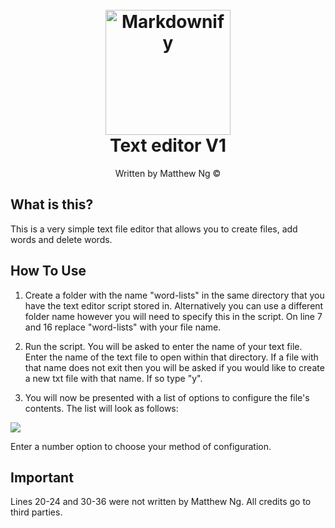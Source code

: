 <h1 align="center">
  <br>
  <img src="https://cdn-icons-png.flaticon.com/512/104/104647.png" alt="Markdownify" width="200"></a>
  <br>
  Text editor V1
  <br>
</h1>

<p align="center">
    Written by Matthew Ng ©
</p>

## What is this?
This is a very simple text file editor that allows you to create files, add words and delete words.

## How To Use
1. Create a folder with the name "word-lists" in the same directory that you have the text editor script stored in. Alternatively you can use a different folder name however you will need to specify this in the script. On line 7 and 16 replace "word-lists" with your file name.

2. Run the script. You will be asked to enter the name of your text file. Enter the name of the text file to open within that directory. 
If a file with that name does not exit then you will be asked if you would like to create a new txt file with that name. If so type "y".

3. You will now be presented with a list of options to configure the file's contents. The list will look as follows:

<img src="https://imgur.com/3kGTGpW">

Enter a number option to choose your method of configuration.



## Important
Lines 20-24 and 30-36 were not written by Matthew Ng. All credits go to third parties.
